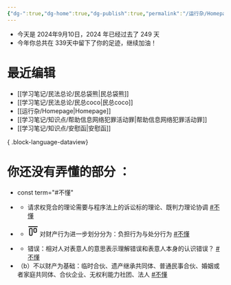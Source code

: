 ```yaml
---
{"dg-":true,"dg-home":true,"dg-publish":true,"permalink":"/运行杂/Homepage/","tags":["gardenEntry"],"dgPassFrontmatter":true}
---
```



- 今天是 2024年9月10日，2024 年已经过去了 249 天
- 今年你总共在 339天中留下了你的足迹，继续加油！

# 最近编辑
- [[学习笔记/民法总论/民总袋熊\|民总袋熊]]
- [[学习笔记/民法总论/民总coco\|民总coco]]
- [[运行杂/Homepage\|Homepage]]
- [[学习笔记/知识点/帮助信息网络犯罪活动罪\|帮助信息网络犯罪活动罪]]
- [[学习笔记/知识点/安慰函\|安慰函]]

{ .block-language-dataview}

# 你还没有弄懂的部分 ：
<div><ul class="dataview list-view-ul"><li><span>const term="#不懂" </span></li><li><span><ul>
<li dir="auto">请求权竞合的理论需要与程序法上的诉讼标的理论、既判力理论协调 <a href="#不懂" class="tag" target="_blank" rel="noopener">#不懂</a></li>
</ul></span></li><li><span><ul>
<li dir="auto" class="lc-list-callout" data-callout="￥" style="--lc-callout-color: 124, 77, 255;"><span class="lc-li-wrapper"><span class="lc-list-marker"><svg xmlns="http://www.w3.org/2000/svg" width="24" height="24" viewBox="0 0 24 24" fill="none" stroke="currentColor" stroke-width="2" stroke-linecap="round" stroke-linejoin="round" class="svg-icon lucide-align-start-horizontal"><rect x="4" y="6" width="6" height="16" rx="2"></rect><rect x="14" y="6" width="6" height="9" rx="2"></rect><path d="M22 2H2"></path></svg></span> 对财产行为进一步划分分为：负担行为与处分行为 <a href="#不懂" class="tag" target="_blank" rel="noopener">#不懂</a></span></li>
</ul></span></li><li><span><ul>
<li dir="auto">错误：相对人对表意人的意思表示理解错误和表意人本身的认识错误？ <a href="#不懂" class="tag" target="_blank" rel="noopener">#不懂</a></li>
</ul></span></li><li><span>（b）不以财产为基础：临时合伙、遗产继承共同体、普通民事合伙、婚姻或者家庭共同体、合伙企业、无权利能力社团、法人 <a href="#不懂" class="tag" target="_blank" rel="noopener">#不懂</a></span></li></ul></div>

